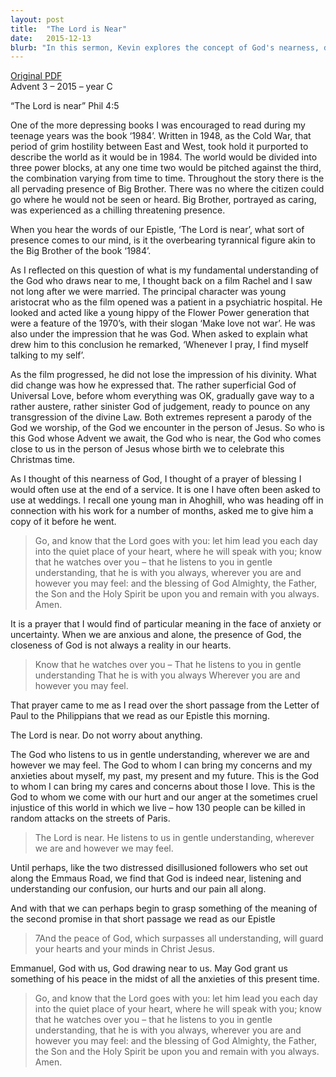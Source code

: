 ```yaml
---
layout: post
title:  "The Lord is Near"
date:   2015-12-13
blurb: "In this sermon, Kevin explores the concept of God's nearness, drawing on references from literature and a prayer of blessing. He challenges the audience to consider their understanding of God and His presence in their lives. The sermon emphasizes the comforting and understanding nature of God, encouraging the audience to bring their anxieties and concerns to Him."
---
```

[Original PDF](/assets/pdf/advent32015.pdf)    
Advent 3 – 2015 – year C

“The Lord is near” Phil 4:5

One of the more depressing books I was encouraged to read during my teenage years was the book ‘1984’. Written in 1948, as the Cold War, that period of grim hostility between East and West, took hold it purported to describe the world as it would be in 1984. The world would be divided into three power blocks, at any one time two would be pitched against the third, the combination varying from time to time. Throughout the story there is the all pervading presence of Big Brother. There was no where the citizen could go where he would not be seen or heard. Big Brother, portrayed as caring, was experienced as a chilling threatening presence.

When you hear the words of our Epistle, ‘The Lord is near’, what sort of presence comes to our mind, is it the overbearing tyrannical figure akin to the Big Brother of the book ‘1984’.

As I reflected on this question of what is my fundamental understanding of the God who draws near to me, I thought back on a film Rachel and I saw not long after we were married. The principal character was young aristocrat who as the film opened was a patient in a psychiatric hospital. He looked and acted like a young hippy of the Flower Power generation that were a feature of the 1970’s, with their slogan ‘Make love not war’. He was also under the impression that he was God. When asked to explain what drew him to this conclusion he remarked, ‘Whenever I pray, I find myself talking to my self’.

As the film progressed, he did not lose the impression of his divinity. What did change was how he expressed that. The rather superficial God of Universal Love, before whom everything was OK, gradually gave way to a rather austere, rather sinister God of judgement, ready to pounce on any transgression of the divine Law. Both extremes represent a parody of the God we worship, of the God we encounter in the person of Jesus. So who is this God whose Advent we await, the God who is near, the God who comes close to us in the person of Jesus whose birth we to celebrate this Christmas time.

As I thought of this nearness of God, I thought of a prayer of blessing I would often use at the end of a service. It is one I have often been asked to use at weddings. I recall one young man in Ahoghill, who was heading off in connection with his work for a number of months, asked me to give him a copy of it before he went.

> Go, and know that the Lord goes with you:
let him lead you each day into the quiet place
of your heart, where he will speak with you;
know that he watches over you –
that he listens to you in gentle understanding,
that he is with you always,
wherever you are and however you may feel:
and the blessing of God Almighty,
the Father, the Son and the Holy Spirit
be upon you and remain with you always.
Amen.

It is a prayer that I would find of particular meaning in the face of anxiety or uncertainty. When we are anxious and alone, the presence of God, the closeness of God is not always a reality in our hearts.

> Know that he watches over you –
That he listens to you in gentle understanding
That he is with you always
Wherever you are and however you may feel.

That prayer came to me as I read over the short passage from the Letter of Paul to the Philippians that we read as our Epistle this morning.

The Lord is near. Do not worry about anything.

The God who listens to us in gentle understanding, wherever we are and however we may feel. The God to whom I can bring my concerns and my anxieties about myself, my past, my present and my future. This is the God to whom I can bring my cares and concerns about those I love. This is the God to whom we come with our hurt and our anger at the sometimes cruel injustice of this world in which we live – how 130 people can be killed in random attacks on the streets of Paris.

> The Lord is near. He listens to us in gentle understanding,
wherever we are and however we may feel.

Until perhaps, like the two distressed disillusioned followers who set out along the Emmaus Road, we find that God is indeed near, listening and understanding our confusion, our hurts and our pain all along.

And with that we can perhaps begin to grasp something of the meaning of the second promise in that short passage we read as our Epistle

> 7And the peace of God, which surpasses all understanding, will
guard your hearts and your minds in Christ Jesus.

Emmanuel, God with us, God drawing near to us. May God grant us something of his peace in the midst of all the anxieties of this present time.

> Go, and know that the Lord goes with you:
let him lead you each day into the quiet place
of your heart, where he will speak with you;
know that he watches over you –
that he listens to you in gentle understanding,
that he is with you always,
wherever you are and however you may feel:
and the blessing of God Almighty,
the Father, the Son and the Holy Spirit
be upon you and remain with you always.
Amen.
